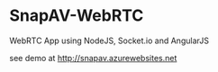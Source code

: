 SnapAV-WebRTC
=============

WebRTC App using NodeJS, Socket.io and AngularJS

see demo at http://snapav.azurewebsites.net
